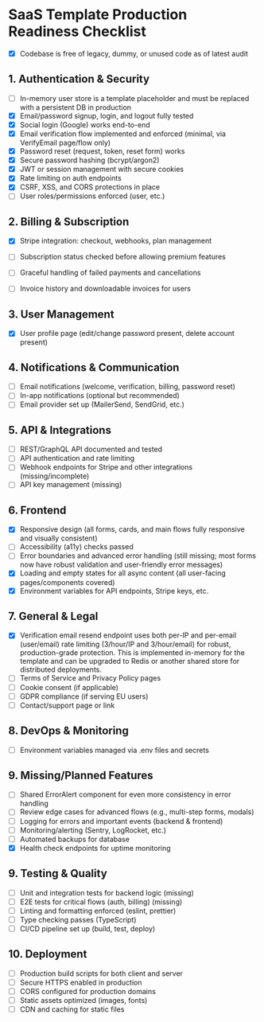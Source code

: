 # SaaS Template Production Readiness Checklist

- [x] Codebase is free of legacy, dummy, or unused code as of latest audit

## 1. Authentication & Security
- [ ] In-memory user store is a template placeholder and must be replaced with a persistent DB in production
- [x] Email/password signup, login, and logout fully tested
- [x] Social login (Google) works end-to-end
- [x] Email verification flow implemented and enforced (minimal, via VerifyEmail page/flow only)
- [x] Password reset (request, token, reset form) works
- [x] Secure password hashing (bcrypt/argon2)
- [x] JWT or session management with secure cookies
- [x] Rate limiting on auth endpoints
- [x] CSRF, XSS, and CORS protections in place
- [ ] User roles/permissions enforced (user, etc.)

## 2. Billing & Subscription
- [x] Stripe integration: checkout, webhooks, plan management
- [ ] Subscription status checked before allowing premium features
- [ ] Graceful handling of failed payments and cancellations
- [ ] Invoice history and downloadable invoices for users


## 3. User Management
- [x] User profile page (edit/change password present, delete account present)

## 4. Notifications & Communication
- [ ] Email notifications (welcome, verification, billing, password reset)
- [ ] In-app notifications (optional but recommended)
- [ ] Email provider set up (MailerSend, SendGrid, etc.)

## 5. API & Integrations
- [ ] REST/GraphQL API documented and tested
- [ ] API authentication and rate limiting
- [ ] Webhook endpoints for Stripe and other integrations (missing/incomplete)
- [ ] API key management (missing)

## 6. Frontend
- [x] Responsive design (all forms, cards, and main flows fully responsive and visually consistent)
- [ ] Accessibility (a11y) checks passed
- [ ] Error boundaries and advanced error handling (still missing; most forms now have robust validation and user-friendly error messages)
- [x] Loading and empty states for all async content (all user-facing pages/components covered)
- [x] Environment variables for API endpoints, Stripe keys, etc.

## 7. General & Legal
- [x] Verification email resend endpoint uses both per-IP and per-email (user/email) rate limiting (3/hour/IP and 3/hour/email) for robust, production-grade protection. This is implemented in-memory for the template and can be upgraded to Redis or another shared store for distributed deployments.
- [ ] Terms of Service and Privacy Policy pages
- [ ] Cookie consent (if applicable)
- [ ] GDPR compliance (if serving EU users)
- [ ] Contact/support page or link

## 8. DevOps & Monitoring
- [ ] Environment variables managed via .env files and secrets

## 9. Missing/Planned Features
- [ ] Shared ErrorAlert component for even more consistency in error handling
- [ ] Review edge cases for advanced flows (e.g., multi-step forms, modals)
- [ ] Logging for errors and important events (backend & frontend)
- [ ] Monitoring/alerting (Sentry, LogRocket, etc.)
- [ ] Automated backups for database
- [x] Health check endpoints for uptime monitoring

## 9. Testing & Quality
- [ ] Unit and integration tests for backend logic (missing)
- [ ] E2E tests for critical flows (auth, billing) (missing)
- [ ] Linting and formatting enforced (eslint, prettier)
- [ ] Type checking passes (TypeScript)
- [ ] CI/CD pipeline set up (build, test, deploy)

## 10. Deployment
- [ ] Production build scripts for both client and server
- [ ] Secure HTTPS enabled in production
- [ ] CORS configured for production domains
- [ ] Static assets optimized (images, fonts)
- [ ] CDN and caching for static files
